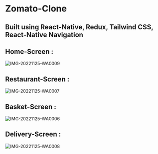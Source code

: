 # Zomato-Clone
## Built using React-Native, Redux, Tailwind CSS, React-Native Navigation


## Home-Screen :



![IMG-20221125-WA0009](https://user-images.githubusercontent.com/100460439/203995715-6370f2d7-84b7-41b6-b42b-f0443c78cbb4.jpg)



## Restaurant-Screen :



![IMG-20221125-WA0007](https://user-images.githubusercontent.com/100460439/203997568-55d74d3d-574f-40f1-97dc-ce86cdd010ee.jpg)



## Basket-Screen :



![IMG-20221125-WA0006](https://user-images.githubusercontent.com/100460439/203997671-864f61dd-a2bd-4c0e-94ed-f2a2c3b21396.jpg)


## Delivery-Screen :




![IMG-20221125-WA0008](https://user-images.githubusercontent.com/100460439/203997766-ee6a4082-2577-4f76-a756-e4ae888a7797.jpg)



